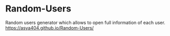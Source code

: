 # Random-Users
Random users generator which allows to open full information of each user.
https://asya404.github.io/Random-Users/
